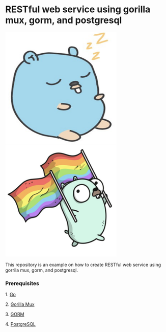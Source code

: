 <h1>RESTful web service using gorilla mux, gorm, and postgresql</h1>

<div>
<img src="./resources/go.png" height="350pt" width="350pt"/>
<img src="./resources/golang.png"  height="350pt" width="350pt"/>
</div>


<p>This repository is an example on how to create RESTful web service using gorrila mux, gorm, and postgresql.</p>

<h3>Prerequisites</h3>
<p>1. <a href="https://golang.org">Go</a></p>
<p>2. <a href="http://www.gorillatoolkit.org/pkg/mux">Gorilla Mux</a></p>
<p>3. <a href="http://gorm.io">GORM</a></p>
<p>4. <a href="https://www.postgresql.org">PostgreSQL</a></p>

